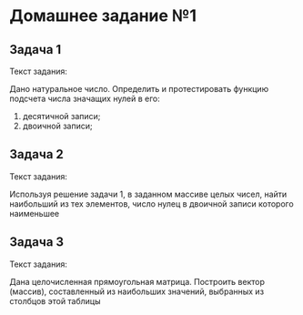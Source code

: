 # Домашнее задание №1

## Задача 1

Текст задания:

Дано натуральное число. Определить и протестировать функцию подсчета числа значащих нулей в его:

1. десятичной записи;
2. двоичной записи;

## Задача 2

Текст задания:

Используя решение задачи 1, в заданном массиве целых чисел, найти наибольший из тех элементов, число нулец в двоичной записи которого наименьшее

## Задача 3

Текст задания:

Дана целочисленная прямоугольная матрица. Построить вектор (массив), составленный из наибольших значений, выбранных из столбцов этой таблицы